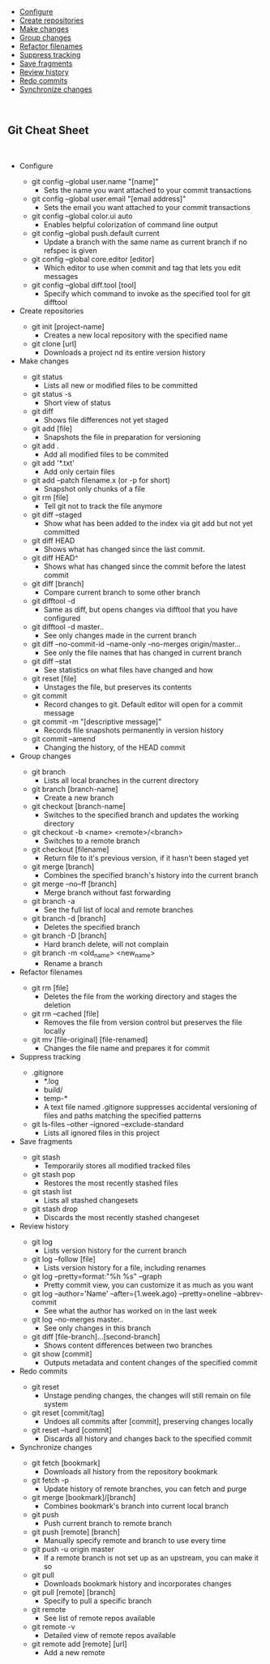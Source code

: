 <div id="table-of-contents">
<div id="text-table-of-contents">
<ul>
<li><a href="#sec-1">Configure</a></li>
<li><a href="#sec-2">Create repositories</a></li>
<li><a href="#sec-3">Make changes</a></li>
<li><a href="#sec-4">Group changes</a></li>
<li><a href="#sec-5">Refactor filenames</a></li>
<li><a href="#sec-6">Suppress tracking</a></li>
<li><a href="#sec-7">Save fragments</a></li>
<li><a href="#sec-8">Review history</a></li>
<li><a href="#sec-9">Redo commits</a></li>
<li><a href="#sec-10">Synchronize changes</a></li>
</ul>
</div>
</div>
<br>
<h2>Git Cheat Sheet</h2>
<br>
<ul>
<li>Configure<a id="sec-1" name="sec-1">
<ul>
<li>git config &#x2013;global user.name "[name]"
<ul>
<li>Sets the name you want attached to your commit transactions</li>
</ul>
</li>
<li>git config &#x2013;global user.email "[email address]"
<ul>
<li>Sets the email you want attached to your commit transactions</li>
</ul>
</li>
<li>git config &#x2013;global color.ui auto
<ul>
<li>Enables helpful colorization of command line output</li>
</ul>
</li>
<li>git config &#x2013;global push.default current
<ul>
<li>Update a branch with the same name as current branch if no refspec is given</li>
</ul>
</li>
<li>git config &#x2013;global core.editor [editor]
<ul>
<li>Which editor to use when commit and tag that lets you edit messages</li>
</ul>
</li>
<li>git config &#x2013;global diff.tool [tool]
<ul>
<li>Specify which command to invoke as the specified tool for git difftool</li>
</ul>
</li>
</ul>
</li>
<li>Create repositories<a id="sec-2" name="sec-2">
<ul>
<li>git init [project-name]
<ul>
<li>Creates a new local repository with the specified name</li>
</ul>
</li>
<li>git clone [url]
<ul>
<li>Downloads a project nd its entire version history</li>
</ul>
</li>
</ul>
</li>
<li>Make changes<a id="sec-3" name="sec-3">
<ul>
<li>git status
<ul>
<li>Lists all new or modified files to be committed</li>
</ul>
</li>
<li>git status -s
<ul>
<li>Short view of status</li>
</ul>
</li>
<li>git diff
<ul>
<li>Shows file differences not yet staged</li>
</ul>
</li>
<li>git add [file]
<ul>
<li>Snapshots the file in preparation for versioning</li>
</ul>
</li>
<li>git add .
<ul>
<li>Add all modified files to be commited</li>
</ul>
</li>
<li>git add '*.txt'
<ul>
<li>Add only certain files</li>
</ul>
</li>
<li>git add &#x2013;patch filename.x (or -p for short)
<ul>
<li>Snapshot only chunks of a file</li>
</ul>
</li>
<li>git rm [file]
<ul>
<li>Tell git not to track the file anymore</li>
</ul>
</li>
<li>git diff &#x2013;staged
<ul>
<li>Show what has been added to the index via git add but not yet committed</li>
</ul>
</li>
<li>git diff HEAD
<ul>
<li>Shows what has changed since the last commit.</li>
</ul>
</li>
<li>git diff HEAD^
<ul>
<li>Shows what has changed since the commit before the latest commit</li>
</ul>
</li>
<li>git diff [branch]
<ul>
<li>Compare current branch to some other branch</li>
</ul>
</li>
<li>git difftool -d
<ul>
<li>Same as diff, but opens changes via difftool that you have configured</li>
</ul>
</li>
<li>git difftool -d master..
<ul>
<li>See only changes made in the current branch</li>
</ul>
</li>
<li>git diff &#x2013;no-commit-id &#x2013;name-only &#x2013;no-merges origin/master&#x2026;
<ul>
<li>See only the file names that has changed in current branch</li>
</ul>
</li>
<li>git diff &#x2013;stat
<ul>
<li>See statistics on what files have changed and how</li>
</ul>
</li>
<li>git reset [file]
<ul>
<li>Unstages the file, but preserves its contents</li>
</ul>
</li>
<li>git commit
<ul>
<li>Record changes to git. Default editor will open for a commit message</li>
</ul>
</li>
<li>git commit -m "[descriptive message]"
<ul>
<li>Records file snapshots permanently in version history</li>
</ul>
</li>
<li>git commit &#x2013;amend
<ul>
<li>Changing the history, of the HEAD commit</li>
</ul>
</li>
</ul>
</li>
<li>Group changes<a id="sec-4" name="sec-4">
<ul>
<li>git branch
<ul>
<li>Lists all local branches in the current directory</li>
</ul>
</li>
<li>git branch [branch-name]
<ul>
<li>Create a new branch</li>
</ul>
</li>
<li>git checkout [branch-name]
<ul>
<li>Switches to the specified branch and updates the working directory</li>
</ul>
</li>
<li>git checkout -b &lt;name&gt; &lt;remote&gt;/&lt;branch&gt;
<ul>
<li>Switches to a remote branch</li>
</ul>
</li>
<li>git checkout [filename]
<ul>
<li>Return file to it's previous version, if it hasn’t been staged yet</li>
</ul>
</li>
<li>git merge [branch]
<ul>
<li>Combines the specified branch's history into the current branch</li>
</ul>
</li>
<li>git merge &#x2013;no&#x2013;ff [branch]
<ul>
<li>Merge branch without fast forwarding</li>
</ul>
</li>
<li>git branch -a
<ul>
<li>See the full list of local and remote branches</li>
</ul>
</li>
<li>git branch -d [branch]
<ul>
<li>Deletes the specified branch</li>
</ul>
</li>
<li>git branch -D [branch]
<ul>
<li>Hard branch delete, will not complain</li>
</ul>
</li>
<li>git branch -m &lt;old<sub>name</sub>&gt; &lt;new<sub>name</sub>&gt;
<ul>
<li>Rename a branch</li>
</ul>
</li>
</ul>
</li>
<li>Refactor filenames<a id="sec-5" name="sec-5">
<ul>
<li>git rm [file]
<ul>
<li>Deletes the file from the working directory and stages the deletion</li>
</ul>
</li>
<li>git rm &#x2013;cached [file]
<ul>
<li>Removes the file from version control but preserves the file locally</li>
</ul>
</li>
<li>git mv [file-original] [file-renamed]
<ul>
<li>Changes the file name and prepares it for commit</li>
</ul>
</li>
</ul>
</li>
<li>Suppress tracking<a id="sec-6" name="sec-6">
<ul>
<li>.gitignore
<ul>
<li>*.log</li>
<li>build/</li>
<li>temp-*</li>
<li>A text file named .gitignore suppresses accidental versioning of files and paths matching the specified patterns</li>
</ul>
</li>
<li>git ls-files &#x2013;other &#x2013;ignored &#x2013;exclude-standard
<ul>
<li>Lists all ignored files in this project</li>
</ul>
</li>
</ul>
</li>
<li>Save fragments<a id="sec-7" name="sec-7">
<ul>
<li>git stash
<ul>
<li>Temporarily stores all modified tracked files</li>
</ul>
</li>
<li>git stash pop
<ul>
<li>Restores the most recently stashed files</li>
</ul>
</li>
<li>git stash list
<ul>
<li>Lists all stashed changesets</li>
</ul>
</li>
<li>git stash drop
<ul>
<li>Discards the most recently stashed changeset</li>
</ul>
</li>
</ul>
</li>
<li>Review history<a id="sec-8" name="sec-8">
<ul>
<li>git log
<ul>
<li>Lists version history for the current branch</li>
</ul>
</li>
<li>git log &#x2013;follow [file]
<ul>
<li>Lists version history for a file, including renames</li>
</ul>
</li>
<li>git log &#x2013;pretty=format:"%h %s" &#x2013;graph
<ul>
<li>Pretty commit view, you can customize it as much as you want</li>
</ul>
</li>
<li>git log &#x2013;author='Name' &#x2013;after={1.week.ago} &#x2013;pretty=oneline &#x2013;abbrev-commit
<ul>
<li>See what the author has worked on in the last week</li>
</ul>
</li>
<li>git log &#x2013;no-merges master..
<ul>
<li>See only changes in this branch</li>
</ul>
</li>
<li>git diff [file-branch]&#x2026;[second-branch]
<ul>
<li>Shows content differences between two branches</li>
</ul>
</li>
<li>git show [commit]
<ul>
<li>Outputs metadata and content changes of the specified commit</li>
</ul>
</li>
</ul>
</li>
<li>Redo commits<a id="sec-9" name="sec-9">
<ul>
<li>git reset
<ul>
<li>Unstage pending changes, the changes will still remain on file system</li>
</ul>
</li>
<li>git reset [commit/tag]
<ul>
<li>Undoes all commits after [commit], preserving changes locally</li>
</ul>
</li>
<li>git reset &#x2013;hard [commit]
<ul>
<li>Discards all history and changes back to the specified commit</li>
</ul>
</li>
</ul>
</li>
<li>Synchronize changes<a id="sec-10" name="sec-10">
<ul>
<li>git fetch [bookmark]
<ul>
<li>Downloads all history from the repository bookmark</li>
</ul>
</li>
<li>git fetch -p
<ul>
<li>Update history of remote branches, you can fetch and purge</li>
</ul>
</li>
<li>git merge [bookmark]/[branch]
<ul>
<li>Combines bookmark's branch into current local branch</li>
</ul>
</li>
<li>git push
<ul>
<li>Push current branch to remote branch</li>
</ul>
</li>
<li>git push [remote] [branch]
<ul>
<li>Manually specify remote and branch to use every time</li>
</ul>
</li>
<li>git push -u origin master
<ul>
<li>If a remote branch is not set up as an upstream, you can make it so</li>
</ul>
</li>
<li>git pull
<ul>
<li>Downloads bookmark history and incorporates changes</li>
</ul>
</li>
<li>git pull [remote] [branch]
<ul>
<li>Specify to pull a specific branch</li>
</ul>
</li>
<li>git remote
<ul>
<li>See list of remote repos available</li>
</ul>
</li>
<li>git remote -v
<ul>
<li>Detailed view of remote repos available</li>
</ul>
</li>
<li>git remote add [remote] [url]
<ul>
<li>Add a new remote</li>
</ul>
</li>
</ul>
</li>
</ul>
</div>
</div>